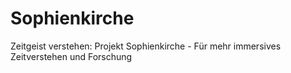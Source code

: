 # Sophienkirche
Zeitgeist verstehen: Projekt Sophienkirche - Für mehr immersives Zeitverstehen und Forschung
